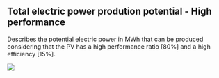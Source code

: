 ## Total electric power prodution potential - High performance

Describes the potential electric power in MWh that can be produced considering that the PV has a high performance ratio [80%] and a high efficiency [15%].

<img src="data/gtif/images/legends/SOL_TEP.png"></img>